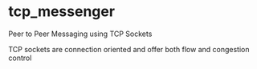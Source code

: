 # tcp_messenger
Peer to Peer Messaging using TCP Sockets

TCP sockets are connection oriented and offer both flow and congestion control
